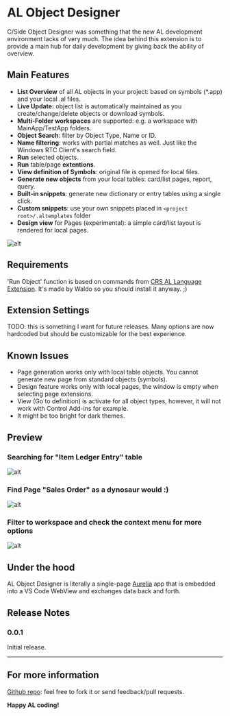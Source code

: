 # AL Object Designer

C/Side Object Designer was something that the new AL development environment lacks of very much. The idea behind this extension is to provide a main hub for daily development by giving back the ability of overview.

## Main Features

* **List Overview** of all AL objects in your project: based on symbols (*.app) and your local .al files.
* **Live Update:** object list is automatically maintained as you create/change/delete objects or download symbols.
* **Multi-Folder workspaces** are supported: e.g. a workspace with MainApp/TestApp folders.
* **Object Search**: filter by Object Type, Name or ID.
* **Name filtering**: works with partial matches as well. Just like the Windows RTC Client's search field.
* **Run** selected objects.
* **Run** table/page **extentions**.
* **View definition of Symbols**: original file is opened for local files.
* **Generate new objects** from your local tables: card/list pages, report, query.
* **Built-in snippets**: generate new dictionary or entry tables using a single click.
* **Custom snippets**: use your own snippets placed in `<project root>/.altemplates` folder
* **Design view** for Pages (experimental): a simple card/list layout is rendered for local pages. 

![alt](https://raw.githubusercontent.com/martonsagi/al-object-designer/master/extension-al-object-designer/images/preview1.PNG)

## Requirements

'Run Object' function is based on commands from [CRS AL Language Extension](https://marketplace.visualstudio.com/items?itemName=waldo.crs-al-language-extension). It's made by Waldo so you should install it anyway. ;)

## Extension Settings

TODO: this is something I want for future releases. Many options are now hardcoded but should be customizable for the best experience.

## Known Issues

* Page generation works only with local table objects. You cannot generate new page from standard objects (symbols).
* Design feature works only with local pages, the window is empty when selecting page extensions.
* View (Go to definition) is activate for all object types, however, it will not work with Control Add-ins for example. 
* It might be too bright for dark themes. 

## Preview

### Searching for "Item Ledger Entry" table
![alt](https://raw.githubusercontent.com/martonsagi/al-object-designer/master/extension-al-object-designer/images/preview2.PNG)

### Find Page "Sales Order" as a dynosaur would :)
![alt](https://raw.githubusercontent.com/martonsagi/al-object-designer/master/extension-al-object-designer/images/preview3.PNG)

### Filter to workspace and check the context menu for more options
![alt](https://raw.githubusercontent.com/martonsagi/al-object-designer/master/extension-al-object-designer/images/preview4.PNG)

## Under the hood
AL Object Designer is literally a single-page [Aurelia](https://aurelia.io/) app that is embedded into a VS Code WebView and exchanges data back and forth.

## Release Notes

### 0.0.1

Initial release.

----------------------------------------------

## For more information
[Github repo](https://github.com/martonsagi/al-object-designer): feel free to fork it or send feedback/pull requests.

**Happy AL coding!**
